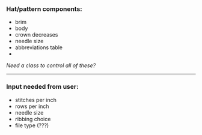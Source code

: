 ### Hat/pattern components:

* brim
* body
* crown decreases
* needle size
* abbreviations table
* 

*Need a class to control all of these?*

------

### Input needed from user:

* stitches per inch
* rows per inch
* needle size
* ribbing choice
* file type (???)